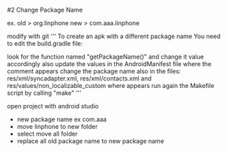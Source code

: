 #2 Change Package Name

ex.  old > org.linphone
new > com.aaa.linphone

modify with git
'''
To create an apk with a different package name
You need to edit the build.gradle file:

look for the function named "getPackageName()" and change it value accordingly
also update the values in the AndroidManifest file where the comment appears
change the package name also in the files: res/xml/syncadapter.xml, res/xml/contacts.xml and res/values/non_localizable_custom where appears
run again the Makefile script by calling "make"
'''

open project with android studio
- new package name ex com.aaa
- move linphone to new folder
- select move all folder
- replace all old package name to new package name
